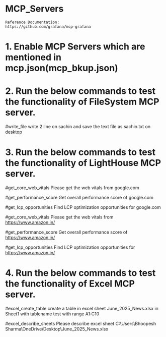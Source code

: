 # MCP_Servers

    Reference Documentation:
    https://github.com/grafana/mcp-grafana

# 1. Enable MCP Servers which are mentioned in mcp.json(mcp_bkup.json)

# 2. Run the below commands to test the functionality of FileSystem MCP server.

#write_file write 2 line on sachin and save the text file as sachin.txt on desktop

# 3. Run the below commands to test the functionality of  LightHouse MCP server.

#get_core_web_vitals Please get the web vitals from google.com 

#get_performance_score Get overall performance score of google.com 

#get_lcp_opportunities Find LCP optimization opportunities for google.com 

#get_core_web_vitals Please get the web vitals from https://www.amazon.in/ 

#get_performance_score Get overall performance score of https://www.amazon.in/ 

#get_lcp_opportunities Find LCP optimization opportunities for https://www.amazon.in/ 

# 4. Run the below commands to test the functionality of Excel MCP server.

#excel_create_table create a table in excel sheet June_2025_News.xlsx in Sheet1 with tablename test with range A1:C10 

#excel_describe_sheets Please describe excel sheet C:\Users\Bhoopesh Sharma\OneDrive\Desktop\June_2025_News.xlsx

   
